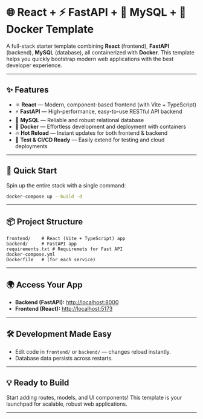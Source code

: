 # 🌐 React + ⚡ FastAPI + 🐬 MySQL + 🐳 Docker Template

A full-stack starter template combining **React** (frontend), **FastAPI** (backend), **MySQL** (database), all containerized with **Docker**. This template helps you quickly bootstrap modern web applications with the best developer experience.

---

## ✨ Features

- ⚛️ **React** — Modern, component-based frontend (with Vite + TypeScript)
- ⚡ **FastAPI** — High-performance, easy-to-use RESTful API backend
- 🐬 **MySQL** — Reliable and robust relational database
- 🐳 **Docker** — Effortless development and deployment with containers
- 🔥 **Hot Reload** — Instant updates for both frontend & backend
- 🧪 **Test & CI/CD Ready** — Easily extend for testing and cloud deployments

---

## 🚀 Quick Start

Spin up the entire stack with a single command:

```bash
docker-compose up --build -d
```

---

## 📦 Project Structure

```
frontend/    # React (Vite + TypeScript) app
backend/     # FastAPI app
requirements.txt # Requiremets for Fast API
docker-compose.yml
Dockerfile   # (for each service)
```

---

## 🌍 Access Your App

- **Backend (FastAPI):** [http://localhost:8000](http://localhost:8000)
- **Frontend (React):** [http://localhost:5173](http://localhost:5173)

---

## 🛠️ Development Made Easy

- Edit code in `frontend/` or `backend/` — changes reload instantly.
- Database data persists across restarts.

---

## 💡 Ready to Build

Start adding routes, models, and UI components! This template is your launchpad for scalable, robust web applications.

---